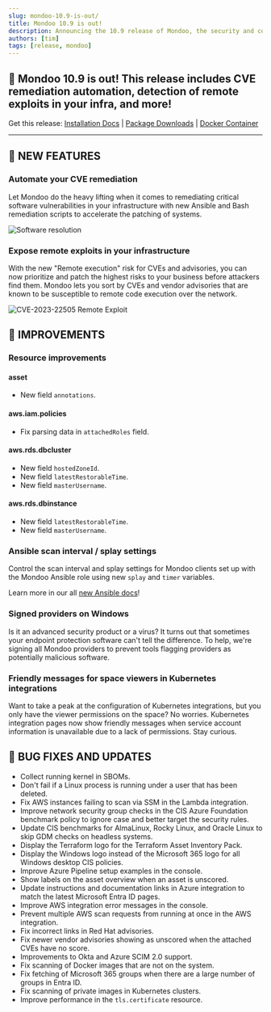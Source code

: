 ```yaml
---
slug: mondoo-10.9-is-out/
title: Mondoo 10.9 is out!
description: Announcing the 10.9 release of Mondoo, the security and compliance platform that prioritizes risks that matter most in your infrastructure.
authors: [tim]
tags: [release, mondoo]
---
```


## 🥳 Mondoo 10.9 is out! This release includes CVE remediation automation, detection of remote exploits in your infra, and more!

Get this release: [Installation Docs](https://mondoo.com/docs/cnspec/) | [Package Downloads](https://releases.mondoo.com/cnspec/) | [Docker Container](https://hub.docker.com/r/mondoo/cnspec)

---

## 🎉 NEW FEATURES

### Automate your CVE remediation

Let Mondoo do the heavy lifting when it comes to remediating critical software vulnerabilities in your infrastructure with new Ansible and Bash remediation scripts to accelerate the patching of systems.

![Software resolution](/img/releases/2024-03-26-mondoo-10.9-is-out/remediation.png)

### Expose remote exploits in your infrastructure

With the new "Remote execution" risk for CVEs and advisories, you can now prioritize and patch the highest risks to your business before attackers find them. Mondoo lets you sort by CVEs and vendor advisories that are known to be susceptible to remote code execution over the network.

![CVE-2023-22505 Remote Exploit](/img/releases/2024-03-26-mondoo-10.9-is-out/cve-2023-22505.png)

## 🧹 IMPROVEMENTS

### Resource improvements

#### asset

- New field `annotations`.

#### aws.iam.policies

- Fix parsing data in `attachedRoles` field.

#### aws.rds.dbcluster

- New field `hostedZoneId`.
- New field `latestRestorableTime`.
- New field `masterUsername`.

#### aws.rds.dbinstance

- New field `latestRestorableTime`.
- New field `masterUsername`.

### Ansible scan interval / splay settings

Control the scan interval and splay settings for Mondoo clients set up with the Mondoo Ansible role using new `splay` and `timer` variables.

Learn more in our all [new Ansible docs](https://mondoo.com/docs/platform/infra/opsys/automation/ansible/)!

### Signed providers on Windows

Is it an advanced security product or a virus? It turns out that sometimes your endpoint protection software can't tell the difference. To help, we're signing all Mondoo providers to prevent tools flagging providers as potentially malicious software.

### Friendly messages for space viewers in Kubernetes integrations

Want to take a peak at the configuration of Kubernetes integrations, but you only have the viewer permissions on the space? No worries. Kubernetes integration pages now show friendly messages when service account information is unavailable due to a lack of permissions. Stay curious.

## 🐛 BUG FIXES AND UPDATES

- Collect running kernel in SBOMs.
- Don't fail if a Linux process is running under a user that has been deleted.
- Fix AWS instances failing to scan via SSM in the Lambda integration.
- Improve network security group checks in the CIS Azure Foundation benchmark policy to ignore case and better target the security rules.
- Update CIS benchmarks for AlmaLinux, Rocky Linux, and Oracle Linux to skip GDM checks on headless systems.
- Display the Terraform logo for the Terraform Asset Inventory Pack.
- Display the Windows logo instead of the Microsoft 365 logo for all Windows desktop CIS policies.
- Improve Azure Pipeline setup examples in the console.
- Show labels on the asset overview when an asset is unscored.
- Update instructions and documentation links in Azure integration to match the latest Microsoft Entra ID pages.
- Improve AWS integration error messages in the console.
- Prevent multiple AWS scan requests from running at once in the AWS integration.
- Fix incorrect links in Red Hat advisories.
- Fix newer vendor advisories showing as unscored when the attached CVEs have no score.
- Improvements to Okta and Azure SCIM 2.0 support.
- Fix scanning of Docker images that are not on the system.
- Fix fetching of Microsoft 365 groups when there are a large number of groups in Entra ID.
- Fix scanning of private images in Kubernetes clusters.
- Improve performance in the `tls.certificate` resource.
